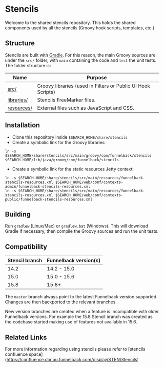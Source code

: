 # Stencils

Welcome to the shared stencils repository. This holds the shared components used by all the stencils (Groovy hook scripts, templates, etc.)

## Structure

Stencils are built with [Gradle](https://gradle.org/). For this reason, the main Groovy sources are under the `src/` folder, with `main` containing the code and `test` the unit tests. The folder structure is:

 Name                    | Purpose 
 ----------------------- | -------
 [src/](src)             | Groovy libraries (used in Filters or Public UI Hook Scripts)
 [libraries/](libraries) | Stencils FreeMarker files. 
 [resources/](resources) | External files such as JavaScript and CSS. 

## Installation

* Clone this repository inside `$SEARCH_HOME/share/stencils`
* Create a symbolic link for the Groovy libraries:

```
ln -s $SEARCH_HOME/share/stencils/src/main/groovy/com/funnelback/stencils $SEARCH_HOME/lib/java/groovy/com/funnelback/stencils
```

* Create a symbolic link for the static resources Jetty context:

```
ln -s $SEARCH_HOME/share/stencils/src/main/resources/funnelback-stencils-resources.xml $SEARCH_HOME/web/conf/contexts-admin/funnelback-stencils-resources.xml
ln -s $SEARCH_HOME/share/stencils/src/main/resources/funnelback-stencils-resources.xml $SEARCH_HOME/web/conf/contexts-public/funnelback-stencils-resources.xml
```

## Building

Run `gradlew` (Linux/Mac) or `gradlew.bat` (Windows). This will download Gradle if necessary, then compile the Groovy sources and run the unit tests.

## Compatibility

 Stencil branch  | Funnelback version(s)
 --------------- | ---------------------
 14.2            | 14.2 - 15.0
 15.0            | 15.0 - 15.6
 15.8            | 15.8+

The `master` branch always point to the latest Funnelback version supported. Changes are then backported to the relevant branches.

New version branches are created when a feature is incompatible with older Funnelback versions. For example the 15.8 Stencil branch was created as the codebase started making use of features not available in 15.6.

## Related Links

For more information regarding using stencils please refer to [stencils confluence space] (https://confluence.cbr.au.funnelback.com/display/STEN/Stencils)
